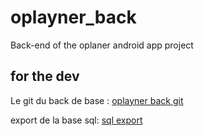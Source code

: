 # oplayner_back

Back-end of the oplaner android app project







## for the dev 

Le git du back de base : [oplayner back git](https://github.com/LumKee/Semaine-DEV-BACK?fbclid=IwAR09dVLD8reTA9RRbj85PrlK-r_BOcw13GoBEcziTY64jsAeJTOGkUYRxZQ)

export de la base sql: [sql export](https://drive.google.com/file/d/1MGTlRyrRDyKDLyxXxpl9m5tBvDO8Wz_K/view?usp=sharing)


